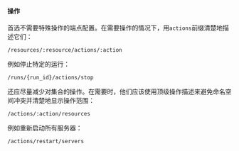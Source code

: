 #### 操作

首选不需要特殊操作的端点配置。在需要操作的情况下，用`actions`前缀清楚地描述它们：

```
/resources/:resource/actions/:action
```

例如停止特定的运行：

```
/runs/{run_id}/actions/stop
```

还应尽量减少对集合的操作。在需要时，他们应该使用顶级操作描述来避免命名空间冲突并清楚地显示操作范围：

```
/actions/:action/resources
```

例如重新启动所有服务器：

```
/actions/restart/servers
```